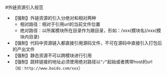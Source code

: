 #外链资源引入规范

* 【强制】外链资源的引入分绝对和相对两种
    * 相对路径：相对于引用url的当前文件位置
    * 绝对路径：以所属模块所在目录作为跟目录，形如：/xxx(模块名)/xxx(模块内目录)
* 【强制】代码中资源链入都直接引用源码文件，不可在源码中直接引入打包后的产出文件
* 【强制】静态资源不可以跨模块进行引用
* 【强制】跳转链接的地址必须使用绝对路径以`“/”`起始或者携带host的url（`如：http://www.baidu.com/xxx`）
